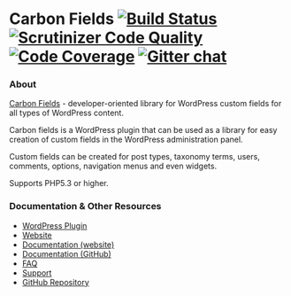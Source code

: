 # Carbon Fields [![Build Status](https://travis-ci.org/htmlburger/carbon-fields.svg?branch=master)](https://travis-ci.org/htmlburger/carbon-fields) [![Scrutinizer Code Quality](https://scrutinizer-ci.com/g/htmlburger/carbon-fields/badges/quality-score.png?b=master)](https://scrutinizer-ci.com/g/htmlburger/carbon-fields/?branch=master) [![Code Coverage](https://scrutinizer-ci.com/g/htmlburger/carbon-fields/badges/coverage.png?b=master)](https://scrutinizer-ci.com/g/htmlburger/carbon-fields/?branch=master) [![Gitter chat](https://badges.gitter.im/carbon-fields/Lobby.png)](https://gitter.im/carbon-fields/Lobby)

### About

[Carbon Fields](https://wordpress.org/plugins/carbon-fields/) - developer-oriented library for WordPress custom fields for all types of WordPress content. 

Carbon fields is a WordPress plugin that can be used as a library for easy creation of custom fields in the WordPress administration panel. 

Custom fields can be created for post types, taxonomy terms, users, comments, options, navigation menus and even widgets.

Supports PHP5.3 or higher.

### Documentation & Other Resources

* [WordPress Plugin](https://wordpress.org/plugins/carbon-fields/)
* [Website](http://carbonfields.net/)
* [Documentation (website)](http://carbonfields.net/docs/)
* [Documentation (GitHub)](https://github.com/htmlburger/carbon-fields-docs)
* [FAQ](http://carbonfields.net/faq/)
* [Support](http://carbonfields.net/support/)
* [GitHub Repository](https://github.com/htmlburger/carbon-fields)
